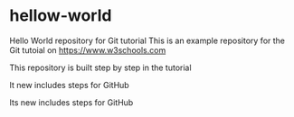 # hellow-world
Hello World repository for Git tutorial
This is an example repository for the Git tutoial on https://www.w3schools.com

This repository is built step by step in the tutorial

It new includes steps for GitHub

Its new includes steps for GitHub
